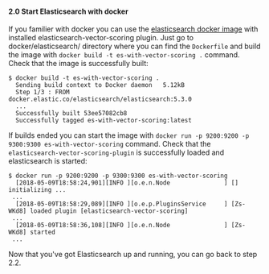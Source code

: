 #### 2.0 Start Elasticsearch with docker
If you familier with docker you can use the [elasticsearch docker image](https://www.elastic.co/guide/en/elasticsearch/reference/current/docker.html) with installed elasticsearch-vector-scoring plugin.
Just go to docker/elasticsearch/ directory where you can find the ```Dockerfile``` and build the image with
```docker build -t es-with-vector-scoring .``` command. 
Check that the image is successfully built:
```
$ docker build -t es-with-vector-scoring .
  Sending build context to Docker daemon   5.12kB
  Step 1/3 : FROM          docker.elastic.co/elasticsearch/elasticsearch:5.3.0
  ...
  Successfully built 53ee57082cb8
  Successfully tagged es-with-vector-scoring:latest
```


If builds ended you can start the image with ```docker run -p 9200:9200 -p 9300:9300 es-with-vector-scoring``` command. 
Check that the `elasticsearch-vector-scoring-plugin` is successfully loaded and elasticsearch is started:

```
$ docker run -p 9200:9200 -p 9300:9300 es-with-vector-scoring
  [2018-05-09T18:58:24,901][INFO ][o.e.n.Node               ] [] initializing ...
 ...
  [2018-05-09T18:58:29,089][INFO ][o.e.p.PluginsService     ] [Zs-WKd8] loaded plugin [elasticsearch-vector-scoring]
 ...
  [2018-05-09T18:58:36,108][INFO ][o.e.n.Node               ] [Zs-WKd8] started
 ...
```

Now that you've got Elasticsearch up and running, you can go back to step 2.2.
